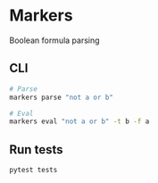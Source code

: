 # Markers

Boolean formula parsing

## CLI

```bash
# Parse
markers parse "not a or b"

# Eval
markers eval "not a or b" -t b -f a
```

## Run tests

```bash
pytest tests
```

